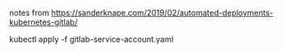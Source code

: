 
notes from
https://sanderknape.com/2019/02/automated-deployments-kubernetes-gitlab/

kubectl apply -f gitlab-service-account.yaml

